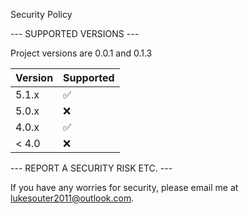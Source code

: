 Security Policy

--- SUPPORTED VERSIONS ---

Project versions are 0.0.1 and 0.1.3

| Version | Supported          |
| ------- | ------------------ |
| 5.1.x   | :white_check_mark: |
| 5.0.x   | :x:                |
| 4.0.x   | :white_check_mark: |
| < 4.0   | :x:                |

--- REPORT A SECURITY RISK ETC. ---

If you have any worries for security, please email me at lukesouter2011@outlook.com.
